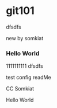# git101
dfsdfs

new by somkiat

### Hello World

1111111111
dfsdfs



test config readMe

CC Somkiat

Hello World




